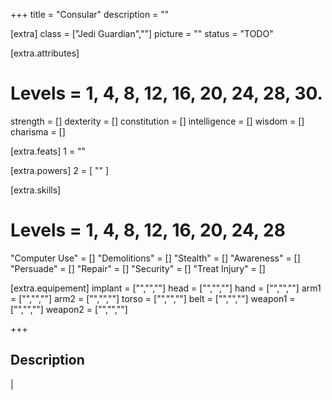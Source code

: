 +++
title       = "Consular"
description = ""

[extra]
class       = ["Jedi Guardian",""]
picture     = ""
status      = "TODO"

  [extra.attributes]
  # Levels     =  1, 4, 8, 12, 16, 20, 24, 28, 30.
  strength     = []
  dexterity    = []
  constitution = []
  intelligence = []
  wisdom       = []
  charisma     = []

  [extra.feats]
  1  = ""

  [extra.powers]
  2  = [ "" ]

  [extra.skills]
  # Levels        =  1, 4, 8, 12, 16, 20, 24, 28
  "Computer Use"  = []
  "Demolitions"   = []
  "Stealth"       = []
  "Awareness"     = []
  "Persuade"      = []
  "Repair"        = []
  "Security"      = []
  "Treat Injury"  = []

  [extra.equipement]
  implant   = ["","",""]
  head      = ["","",""]
  hand      = ["","",""]
  arm1      = ["","",""]
  arm2      = ["","",""]
  torso     = ["","",""]
  belt      = ["","",""]
  weapon1   = ["","",""]
  weapon2   = ["","",""]

+++

<h2 class="title">Description</h2>

<div class="block">
  |
</div>